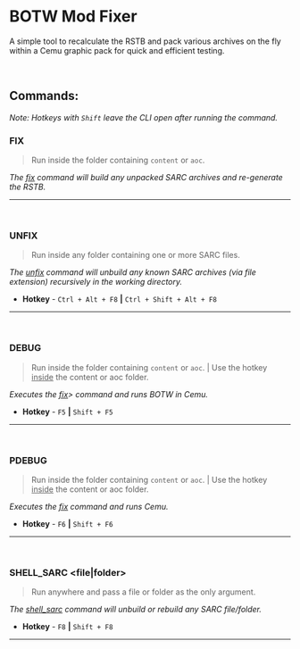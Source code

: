 # BOTW Mod Fixer

A simple tool to recalculate the RSTB and pack various archives on the fly within a Cemu graphic pack for quick and efficient testing.

<br>

## Commands:

_Note: Hotkeys with `Shift` leave the CLI open after running the command._

### FIX
> Run inside the folder containing `content` or `aoc`.

_The <ins>fix</ins> command will build any unpacked SARC archives and re-generate the RSTB._

---
<br>

### UNFIX
> Run inside any folder containing one or more SARC files.

_The <ins>unfix</ins> command will unbuild any known SARC archives (via file extension) recursively in the working directory._

- **Hotkey** - `Ctrl + Alt + F8` **|** `Ctrl + Shift + Alt + F8`

---
<br>

### DEBUG
> Run inside the folder containing `content` or `aoc`. | Use the hotkey <ins>inside</ins> the content or aoc folder.

_Executes the [fix](#fix)> command and runs BOTW in Cemu._

- **Hotkey** - `F5` **|** `Shift + F5`

---
<br>

### PDEBUG
> Run inside the folder containing `content` or `aoc`. | Use the hotkey <ins>inside</ins> the content or aoc folder.

_Executes the [fix](#fix) command and runs Cemu._

- **Hotkey** - `F6` **|** `Shift + F6`

---
<br>

### SHELL_SARC &lt;file|folder&gt;
> Run anywhere and pass a file or folder as the only argument.

_The <ins>shell\_sarc</ins> command will unbuild or rebuild any SARC file/folder._

- **Hotkey** - `F8` **|** `Shift + F8`

---
<br>